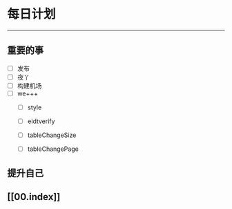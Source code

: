 
# 每日计划
---
## 重要的事

- [ ]  发布
- [ ]  夜丫
- [ ] 构建机场
- [ ]  we+++
    - [ ] style
    - [ ] eidtverify
    - [ ] tableChangeSize
    - [ ] tableChangePage



## 提升自己

  



## [[00.index]]










